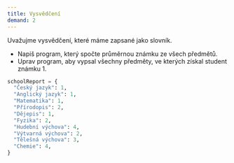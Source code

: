 ```yaml
---
title: Vysvědčení
demand: 2
---
```


Uvažujme vysvědčení, které máme zapsané jako slovník.

- Napiš program, který spočte průměrnou známku ze všech předmětů.
- Uprav program, aby vypsal všechny předměty, ve kterých získal student známku 1.

```py
schoolReport = {
  "Český jazyk": 1,
  "Anglický jazyk": 1, 
  "Matematika": 1, 
  "Přírodopis": 2,
  "Dějepis": 1,
  "Fyzika": 2,
  "Hudební výchova": 4,
  "Výtvarná výchova": 2,
  "Tělešná výchova": 3,
  "Chemie": 4,
}
```
